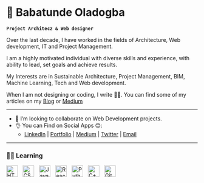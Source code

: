 

#  👋 Babatunde Oladogba

**`Project Architecz & Web designer`**

Over the last decade, I have worked in the fields of Architecture, Web development, IT and Project Management.

I am a highly motivated individual with diverse skills and experience, with ability to lead, set goals and achieve results.

My Interests are in Sustainable Architecture, Project Management, BIM, Machine Learning, Tech and Web development.

When I am not designing or coding, I write 👨‍💻. You can find some of my articles on my [Blog](https://oladogba.com/blog "My Blog") or [Medium](https://medium.com/@oladogba "Medium")

---

- 👀 I’m looking to collaborate on Web Development projects.
- 👌 You can Find on Social Apps 😊:
    - [LinkedIn](https://www.linkedin.com/in/oladogba/ "LinkedIn") | [Portfolio](https://babatunde.me "portfolio") | [Medium](https://medium.com/@oladogba "Medium") | [Twitter](https://twitter.com/wapmasta "Twitter") | [Email](babatunde@oladogba.com)
  

---

### 👨‍💻 Learning


<img align="left" alt="HTML" width="30px" style="padding-right:10px;" src="https://cdn.jsdelivr.net/gh/devicons/devicon/icons/html5/html5-plain.svg" />
<img align="left" alt="CSS" width="30px" style="padding-right:10px;" src="https://cdn.jsdelivr.net/gh/devicons/devicon/icons/css3/css3-plain.svg" />
<img align="left" alt="JavaScript" width="30px" style="padding-right:10px;" src="https://cdn.jsdelivr.net/gh/devicons/devicon/icons/javascript/javascript-plain.svg" />
<img align="left" alt="React" width="30px" style="padding-right:10px;" src="https://cdn.jsdelivr.net/gh/devicons/devicon/icons/react/react-original.svg" />
<img align="left" alt="Python" width="30px" style="padding-right:10px;" src="https://cdn.jsdelivr.net/gh/devicons/devicon/icons/python/python-plain.svg" />
<img align="left" alt="C++" width="30px" style="padding-right:10px;" src="https://cdn.jsdelivr.net/gh/devicons/devicon/icons/cplusplus/cplusplus-line.svg" />
<img align="left" alt="GitHub" width="30px" style="padding-right:10px;" src="https://cdn.jsdelivr.net/gh/devicons/devicon/icons/github/github-original.svg" />
<br />

#


<!---
©️ i hereby grant access to re-use of this document and I would also appreciate a refeencec
-->
